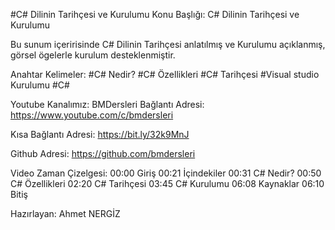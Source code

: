 #C# Dilinin Tarihçesi ve Kurulumu
Konu Başlığı: C# Dilinin Tarihçesi ve Kurulumu


Bu sunum içeririsinde C# Dilinin Tarihçesi anlatılmış ve Kurulumu açıklanmış, görsel ögelerle kurulum desteklenmiştir.


Anahtar Kelimeler:
#C# Nedir?
#C# Özellikleri
#C# Tarihçesi
#Visual studio Kurulumu
#C#


Youtube Kanalımız: BMDersleri
Bağlantı Adresi: https://www.youtube.com/c/bmdersleri

Kısa Bağlantı Adresi: https://bit.ly/32k9MnJ

Github Adresi: https://github.com/bmdersleri



Video Zaman Çizelgesi:
00:00 Giriş
00:21 İçindekiler
00:31 C# Nedir?
00:50 C# Özellikleri
02:20 C# Tarihçesi
03:45 C# Kurulumu
06:08 Kaynaklar
06:10 Bitiş

Hazırlayan: Ahmet NERGİZ
